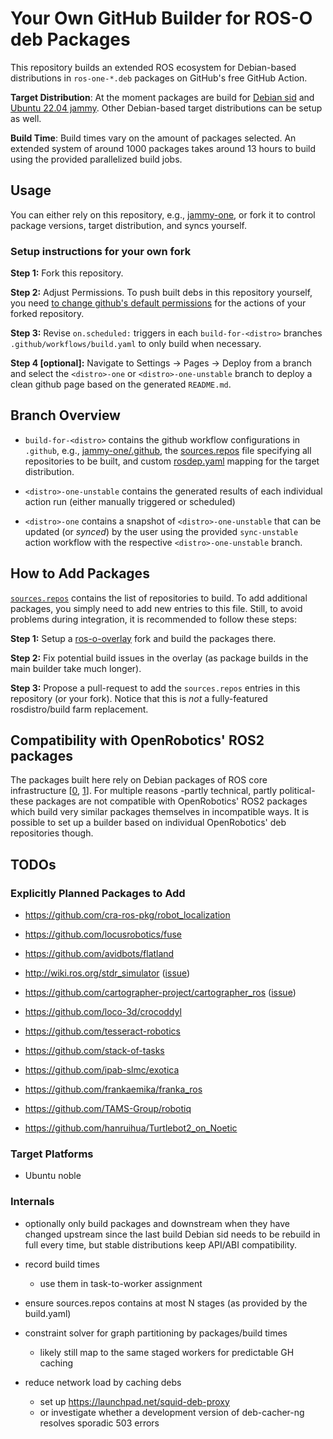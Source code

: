 # Your Own GitHub Builder for ROS-O deb Packages

This repository builds an extended ROS ecosystem for Debian-based distributions in `ros-one-*.deb` packages on GitHub's free GitHub Action.

**Target Distribution**: At the moment packages are build for [Debian sid](https://github.com/v4hn/ros-o-builder/tree/build-for-sid) and [Ubuntu 22.04 jammy](https://github.com/v4hn/ros-o-builder/tree/build-for-jammy). Other Debian-based target distributions can be setup as well.

**Build Time**: Build times vary on the amount of packages selected. An extended system of around 1000 packages takes around 13 hours to build using the provided parallelized build jobs.

## Usage

You can either rely on this repository, e.g., [jammy-one](https://github.com/v4hn/ros-o-builder/blob/jammy-one/README.md#install-instructions), or fork it to control package versions, target distribution, and syncs yourself.

### Setup instructions for your own fork

**Step 1:** Fork this repository.

**Step 2:** Adjust Permissions.
To push built debs in this repository yourself, you need [to change github's default permissions](https://github.com/ad-m/github-push-action/?tab=readme-ov-file#requirements-and-prerequisites) for the actions of your forked repository.

**Step 3:** Revise `on.scheduled:` triggers in each `build-for-<distro>` branches `.github/workflows/build.yaml` to only build when necessary.

**Step 4 [optional]:** Navigate to Settings -> Pages -> Deploy from a branch and select the `<distro>-one` or `<distro>-one-unstable` branch to deploy a clean github page based on the generated `README.md`.

## Branch Overview

- `build-for-<distro>` contains the github workflow configurations in `.github`, e.g., [jammy-one/.github](https://github.com/v4hn/ros-o-builder/tree/build-for-jammy/.github), the [sources.repos](https://github.com/v4hn/ros-o-builder/tree/build-for-jammy/sources.repos) file specifying all repositories to be built, and custom [rosdep.yaml](https://github.com/v4hn/ros-o-builder/tree/build-for-jammy/rosdep.yaml) mapping for the target distribution.

- `<distro>-one-unstable` contains the generated results of each individual action run (either manually triggered or scheduled)

- `<distro>-one` contains a snapshot of `<distro>-one-unstable` that can be updated (or *synced*) by the user using the provided `sync-unstable` action workflow with the respective `<distro>-one-unstable` branch.

## How to Add Packages

[`sources.repos`](https://github.com/v4hn/ros-o-builder/tree/main/sources.repos) contains the list of repositories to build.
To add additional packages, you simply need to add new entries to this file. Still, to avoid problems during integration, it is recommended to follow these steps:

**Step 1:** Setup a [ros-o-overlay](https://github.com/v4hn/ros-o-overlay) fork and build the packages there.

**Step 2:** Fix potential build issues in the overlay (as package builds in the main builder take much longer).

**Step 3:** Propose a pull-request to add the `sources.repos` entries in this repository (or your fork). Notice that this is *not* a fully-featured rosdistro/build farm replacement.

## Compatibility with OpenRobotics' ROS2 packages

The packages built here rely on Debian packages of ROS core infrastructure [[0](https://packages.debian.org/source/sid/ros-rosdep), [1](https://packages.debian.org/source/sid/ros-catkin)]. For multiple reasons -partly technical, partly political- these packages are not compatible with OpenRobotics' ROS2 packages which build very similar packages themselves in incompatible ways. It is possible to set up a builder based on individual OpenRobotics' deb repositories though.

## TODOs

### Explicitly Planned Packages to Add

- https://github.com/cra-ros-pkg/robot_localization
- https://github.com/locusrobotics/fuse
- https://github.com/avidbots/flatland
- http://wiki.ros.org/stdr_simulator ([issue](https://github.com/stdr-simulator-ros-pkg/stdr_simulator/issues/210))
- https://github.com/cartographer-project/cartographer_ros ([issue](https://github.com/cartographer-project/cartographer_ros/issues/1766))

- https://github.com/loco-3d/crocoddyl
- https://github.com/tesseract-robotics
- https://github.com/stack-of-tasks
- https://github.com/ipab-slmc/exotica

- https://github.com/frankaemika/franka_ros
- https://github.com/TAMS-Group/robotiq
- https://github.com/hanruihua/Turtlebot2_on_Noetic

### Target Platforms

- Ubuntu noble

### Internals

- optionally only build packages and downstream when they have changed upstream since the last build
  Debian sid needs to be rebuild in full every time, but stable distributions keep API/ABI compatibility.

- record build times 
  - use them in task-to-worker assignment

- ensure sources.repos contains at most N stages (as provided by the build.yaml)

- constraint solver for graph partitioning by packages/build times
  - likely still map to the same staged workers for predictable GH caching

- reduce network load by caching debs
  - set up https://launchpad.net/squid-deb-proxy
  - or investigate whether a development version of deb-cacher-ng resolves sporadic 503 errors

